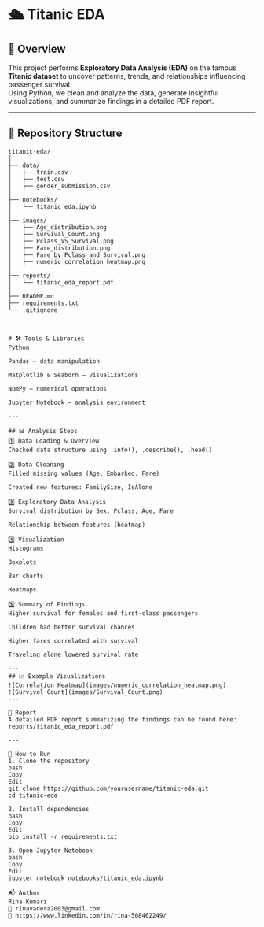 # 🛳 Titanic EDA

## 📌 Overview  
This project performs **Exploratory Data Analysis (EDA)** on the famous **Titanic dataset** to uncover patterns, trends, and relationships influencing passenger survival.  
Using Python, we clean and analyze the data, generate insightful visualizations, and summarize findings in a detailed PDF report.

---

## 📂 Repository Structure  

```plaintext
titanic-eda/
│
├── data/
│   ├── train.csv
│   ├── test.csv
│   ├── gender_submission.csv
│
├── notebooks/
│   └── titanic_eda.ipynb
│
├── images/
│   ├── Age_distribution.png
│   ├── Survival_Count.png
│   ├── Pclass_VS_Survival.png
│   ├── Fare_distribution.png
│   ├── Fare_by_Pclass_and_Survival.png
│   ├── numeric_correlation_heatmap.png
│
├── reports/
│   └── titanic_eda_report.pdf
│
├── README.md
├── requirements.txt
└── .gitignore

---

# 🛠 Tools & Libraries
Python

Pandas – data manipulation

Matplotlib & Seaborn – visualizations

NumPy – numerical operations

Jupyter Notebook – analysis environment

---

## 📊 Analysis Steps
1️⃣ Data Loading & Overview
Checked data structure using .info(), .describe(), .head()

2️⃣ Data Cleaning
Filled missing values (Age, Embarked, Fare)

Created new features: FamilySize, IsAlone

3️⃣ Exploratory Data Analysis
Survival distribution by Sex, Pclass, Age, Fare

Relationship between features (heatmap)

4️⃣ Visualization
Histograms

Boxplots

Bar charts

Heatmaps

5️⃣ Summary of Findings
Higher survival for females and first-class passengers

Children had better survival chances

Higher fares correlated with survival

Traveling alone lowered survival rate

---
## 📈 Example Visualizations
![Correlation Heatmap](images/numeric_correlation_heatmap.png)  
![Survival Count](images/Survival_Count.png)
---

📄 Report
A detailed PDF report summarizing the findings can be found here:
reports/titanic_eda_report.pdf

---

🚀 How to Run
1. Clone the repository
bash
Copy
Edit
git clone https://github.com/yourusername/titanic-eda.git
cd titanic-eda

2. Install dependencies
bash
Copy
Edit
pip install -r requirements.txt

3. Open Jupyter Notebook
bash
Copy
Edit
jupyter notebook notebooks/titanic_eda.ipynb

📬 Author
Rina Kumari
📧 rinavadera2003@gmail.com
🔗 https://www.linkedin.com/in/rina-508462249/

